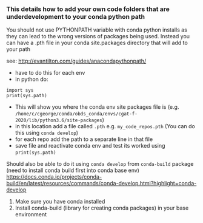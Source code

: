 ### This details how to add your own code folders that are underdevelopment to your conda python path

You should not use PYTHONPATH variable with conda python installs as they can lead to the wrong versions of packages being used.
Instead you can have a .pth file in your conda site.packages directory that will add
to your path

see: http://evantilton.com/guides/anacondapythonpath/

- have to do this for each env
- in python do:

```
import sys
print(sys.path)
```

- This will show you where the conda env site packages file is (e.g. `/home/c/cgeorge/conda/obds_conda/envs/cgat-f-2020/lib/python3.6/site-packages`)
- in this location add a file called `.pth` e.g. `my_code_repos.pth` (You can do this using `conda develop`)
- for each repo add the path to a separate line in that file
- save file and reactivate conda env and test its worked using `print(sys.path)`

Should also be able to do it using `conda develop` from `conda-build` package (need to install conda build first into conda base env) 
https://docs.conda.io/projects/conda-build/en/latest/resources/commands/conda-develop.html?highlight=conda-develop

1. Make sure you have conda installed
2. Install conda-build (library for creating conda packages) in your base environment
